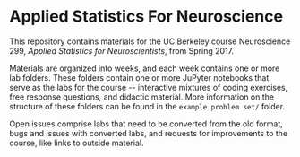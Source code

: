# Applied Statistics For Neuroscience

This repository contains materials for the UC Berkeley course Neuroscience 299, *Applied Statistics for Neuroscientists*, from Spring 2017.

Materials are organized into weeks, and each week contains one or more lab folders. These folders contain one or more JuPyter notebooks that serve as the labs for the course -- interactive mixtures of coding exercises, free response questions, and didactic material. More information on the structure of these folders can be found in the `example problem set/` folder.

Open issues comprise labs that need to be converted from the old format, bugs and issues with converted labs, and requests for improvements to the course, like links to outside material.
